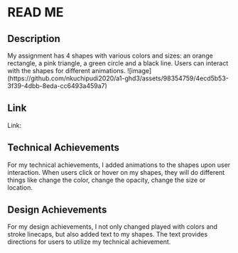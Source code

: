 <h1>READ ME</h1>

<h2>Description</h2>
My assignment has 4 shapes with various colors and sizes: an orange rectangle, a pink triangle, a green circle and a black line. Users can interact with the shapes for different animations.
<break></break>
![image](https://github.com/nkuchipudi2020/a1-ghd3/assets/98354759/4ecd5b53-3f39-4dbb-8eda-cc6493a459a7)


<h2>Link</h2>
Link:

<h2>Technical Achievements</h2>
For my technical achievements, I added animations to the shapes upon user interaction. When users click or hover on my shapes, they will do different things like change the color, change the opacity, change the size or location. 

<h2>Design Achievements</h2>
For my design achievements, I not only changed played with colors and stroke linecaps, but also added text to my shapes. The text provides directions for users to utilize my technical achievement. 

